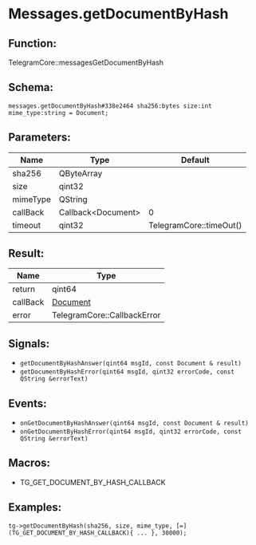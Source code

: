 # Messages.getDocumentByHash

## Function:

TelegramCore::messagesGetDocumentByHash

## Schema:

`messages.getDocumentByHash#338e2464 sha256:bytes size:int mime_type:string = Document;`
## Parameters:

|Name|Type|Default|
|----|----|-------|
|sha256|QByteArray||
|size|qint32||
|mimeType|QString||
|callBack|Callback<Document\>|0|
|timeout|qint32|TelegramCore::timeOut()|

## Result:

|Name|Type|
|----|----|
|return|qint64|
|callBack|[Document](../../types/document.md)|
|error|TelegramCore::CallbackError|

## Signals:

* `getDocumentByHashAnswer(qint64 msgId, const Document & result)`
* `getDocumentByHashError(qint64 msgId, qint32 errorCode, const QString &errorText)`

## Events:

* `onGetDocumentByHashAnswer(qint64 msgId, const Document & result)`
* `onGetDocumentByHashError(qint64 msgId, qint32 errorCode, const QString &errorText)`

## Macros:

* TG_GET_DOCUMENT_BY_HASH_CALLBACK

## Examples:

`tg->getDocumentByHash(sha256, size, mime_type, [=](TG_GET_DOCUMENT_BY_HASH_CALLBACK){
    ...
}, 30000);`
